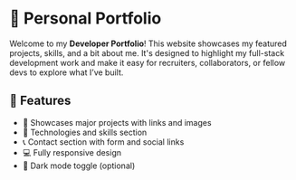 # 💼 Personal Portfolio

Welcome to my **Developer Portfolio**! This website showcases my featured projects, skills, and a bit about me. It's designed to highlight my full-stack development work and make it easy for recruiters, collaborators, or fellow devs to explore what I’ve built.

## 🚀 Features

- 🧠 Showcases major projects with links and images
- 🧰 Technologies and skills section
- 📞 Contact section with form and social links
- 💻 Fully responsive design
- 🌙 Dark mode toggle (optional)



